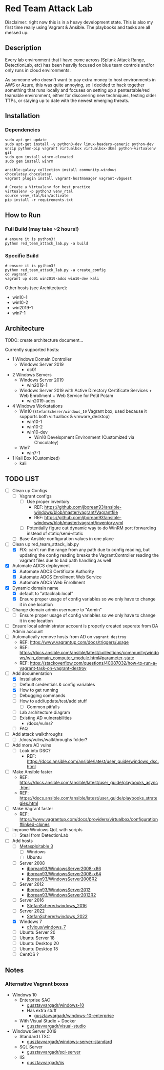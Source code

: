 # Red Team Attack Lab

Disclaimer: right now this is in a heavy development state.  This is also my first time really using Vagrant & Ansible.
The playbooks and tasks are all messed up.

## Description

Every lab environment that I have come across (Splunk Attack Range, DetectionLab, etc) has been heavily focused on blue team controls and/or only runs in cloud environments.

As someone who doesn't want to pay extra money to host environments in AWS or Azure, this was quite annoying, so I decided to hack together something that runs locally and focuses on setting up a pentestable/red teamable environment, either for discovering new techniques, testing older TTPs, or staying up to date with the newest emerging threats.

## Installation
### Dependencies
```
sudo apt-get update 
sudo apt-get install -y python3-dev linux-headers-generic python-dev unzip python-pip vagrant virtualbox virtualbox-dkms python-virtualenv git
sudo gem install winrm-elevated
sudo gem install winrm
```
```
ansible-galaxy collection install community.windows chocolatey.chocolatey
vagrant plugin install vagrant-hostmanager vagrant-vbguest
```
```
# Create a Virtualenv for best practice
virtualenv -p python3 venv_rtal
source venv_rtal/bin/activate
pip install -r requirements.txt
```

## How to Run

### Full Build (may take ~2 hours!)
```
# ensure it is python3!
python red_team_attack_lab.py -a build
```
### Specific Build
```
# ensure it is python3!
python red_team_attack_lab.py -a create_config
cd vagrant
vagrant up dc01 win2019-adcs win10-dev kali
```
Other hosts (see Architecture):
- win10-1
- win10-2
- win2019-1
- win7-1

## Architecture
TODO: create architecture document...

Currently supported hosts:

- 1 Windows Domain Controller
  - Windows Server 2019
    - dc01
- 2 Windows Servers
  - Windows Server 2019
    - win2019-1
  - Windows Server 2019 with Active Directory Certificate Services + Web Enrollment + Web Service for Petit Potam
    - win2019-adcs
- 4 Windows Workstations
  - Win10 (`StefanScherer/windows_10` Vagrant box, used because it supports both virtualbox & vmware_desktop)
    - win10-1
    - win10-2
    - win10-dev
      - Win10 Development Environment (Customized via Chocolatey)
  - Win7
    - win7-1
- 1 Kali Box (Customized)
  - kali

## TODO LIST
- [ ] Clean up Configs
  - [ ] Vagrant configs
    - [ ] Use proper inventory
      - REF: https://github.com/jborean93/ansible-windows/blob/master/vagrant/Vagrantfile
      - REF: https://github.com/jborean93/ansible-windows/blob/master/vagrant/inventory.yml
    - [ ] Potentially figure out dynamic way to do WinRM port forwarding instead of static/semi-static
  - [ ] Base Ansible configuration values in one place
- [ ] Clean up red_team_attack_lab.py
    - [x] FIX: can't run the range from any path due to config reading, but updating the config reading breaks the VagrantController reading the vagrant files due to bad path handling as well
- [x] Automate ADCS deployment
  - [x] Automate ADCS Certificate Authority
  - [x] Automate ADCS Enrollment Web Service
  - [x] Automate ADCS Web Enrollment
- [x] Dynamic domain name
    - [x] default to "attacklab.local"
    - [x] Ensure proper usage of config variables so we only have to change it in one location
- [ ] Change domain admin username to "Admin"
    - [ ] Ensure proper usage of config variables so we only have to change it in one location
- [ ] Ensure local administrator account is properly created seperate from DA Admin account
- [ ] Automatically remove hosts from AD on `vagrant destroy`
    - REF: https://www.vagrantup.com/docs/triggers/usage
    - REF: https://docs.ansible.com/ansible/latest/collections/community/windows/win_domain_computer_module.html#parameter-state
    - REF: https://stackoverflow.com/questions/40087032/how-to-run-a-vagrant-task-on-vagrant-destroy
- [ ] Add documentation
    - [x] Installation
    - [ ] Default credentials & config variables
    - [x] How to get running
    - [ ] Debugging commands
    - [ ] How to add/update/test/add stuff
      - [ ] Common pitfalls
    - [ ] Lab architecture diagram
    - [ ] Existing AD vulnerabilities
      - /docs/vulns?
    - [ ] FAQ
- [ ] Add attack walkthroughs
    - [ ] /docs/vulns/walkthroughs folder?
- [ ] Add more AD vulns
  - [ ] Look into DSC?
    - REF: https://docs.ansible.com/ansible/latest/user_guide/windows_dsc.html
- [ ] Make Ansible faster
  - REF: https://docs.ansible.com/ansible/latest/user_guide/playbooks_async.html
  - REF: https://docs.ansible.com/ansible/latest/user_guide/playbooks_strategies.html
- [ ] Make Vagrant faster
  - REF: https://www.vagrantup.com/docs/providers/virtualbox/configuration#linked-clones
- [ ] Improve Windows QoL with scripts
    - [ ] Steal from DetectionLab
- [ ] Add hosts
    - [ ] [Metasploitable 3](https://github.com/rapid7/metasploitable3)
      - [ ] Windows
      - [ ] Ubuntu
    - [ ] Server 2008
      - [jborean93/WindowsServer2008-x86](https://app.vagrantup.com/jborean93/boxes/WindowsServer2008-x86)
      - [jborean93/WindowsServer2008-x64](https://app.vagrantup.com/jborean93/boxes/WindowsServer2008-x64)
      - [jborean93/WindowsServer2008R2](https://app.vagrantup.com/jborean93/boxes/WindowsServer2008R2)
    - [ ] Server 2012
      - [jborean93/WindowsServer2012](https://app.vagrantup.com/jborean93/boxes/WindowsServer2012)
      - [jborean93/WindowsServer2012R2](https://app.vagrantup.com/jborean93/boxes/WindowsServer2012R2)
    - [ ] Server 2016
      - [StefanScherer/windows_2016](https://app.vagrantup.com/StefanScherer/boxes/windows_2016)
    - [ ] Server 2022
      - [StefanScherer/windows_2022](https://app.vagrantup.com/StefanScherer/boxes/windows_2022)
    - [x] Windows 7
      - [d1vious/windows_7](https://app.vagrantup.com/d1vious/boxes/windows_7)
    - [ ] Ubuntu Server 20
    - [ ] Ubuntu Server 18
    - [ ] Ubuntu Desktop 20
    - [ ] Ubuntu Desktop 18
    - [ ] CentOS ?

## Notes

### Alternative Vagrant boxes
* Windows 10
  * Enterprise SAC
    * [gusztavvargadr/windows-10](https://app.vagrantup.com/gusztavvargadr/boxes/windows-10) 
    * Has extra stuff
      * [gusztavvargadr/windows-10-enterprise](https://app.vagrantup.com/gusztavvargadr/boxes/windows-10-enterprise)
  * With Visual Studio + Docker
    * [gusztavvargadr/visual-studio](https://app.vagrantup.com/gusztavvargadr/boxes/visual-studio)
* Windows Server 2019
  * Standard LTSC
    * [gusztavvargadr/windows-server-standard](https://app.vagrantup.com/gusztavvargadr/boxes/windows-server)
  * SQL Server
    * [gusztavvargadr/sql-server](https://app.vagrantup.com/gusztavvargadr/boxes/sql-server)
  * IIS
    * [gusztavvargadr/iis](https://app.vagrantup.com/gusztavvargadr/boxes/iis)